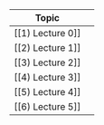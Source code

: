 
| Topic            |     |
| ---------------- | --- |
| [[1) Lecture 0]] |     |
| [[2) Lecture 1]] |     |
| [[3) Lecture 2]] |     |
| [[4) Lecture 3]] |     |
| [[5) Lecture 4]] |     |
| [[6) Lecture 5]] |     |
